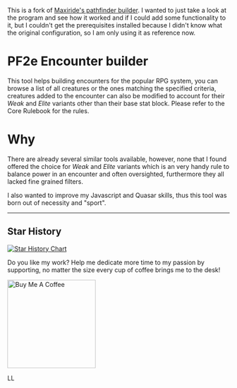 This is a fork of [Maxiride's pathfinder builder](https://github.com/maxiride/pf2e-encounters). I wanted to just take a look at the program and see how it worked and if I could add some functionality to it, but I couldn't get the prerequisites installed because I didn't know what the original configuration, so I am only using it as reference now.  




# PF2e Encounter builder

This tool helps building encounters for the popular RPG system, you can browse a list of all creatures or the ones matching the specified criteria, creatures added to the encounter can also be modified to account for their *Weak* and *Elite* variants other than their base stat block. Please refer to the Core Rulebook for the rules.

# Why

There are already several similar tools available, however, none that I found offered the choice for *Weak* and *Elite* variants which is an very handy rule to balance power in an encounter and often oversighted, furthermore they all lacked fine grained filters.

I also wanted to improve my Javascript and Quasar skills, thus this tool was born out of necessity and "sport".


---
## Star History

[![Star History Chart](https://api.star-history.com/svg?repos=maxiride/pf2e-encounters&type=Date)](https://star-history.com/#maxiride/pf2e-encounters&Date)

Do you like my work? Help me dedicate more time to my passion by supporting, no matter the size every cup of coffee brings me to the desk!

<a href="https://www.buymeacoffee.com/maxiride" target="_blank"><img src="https://cdn.buymeacoffee.com/buttons/v2/default-yellow.png" alt="Buy Me A Coffee" width=200px ></a>

LL
